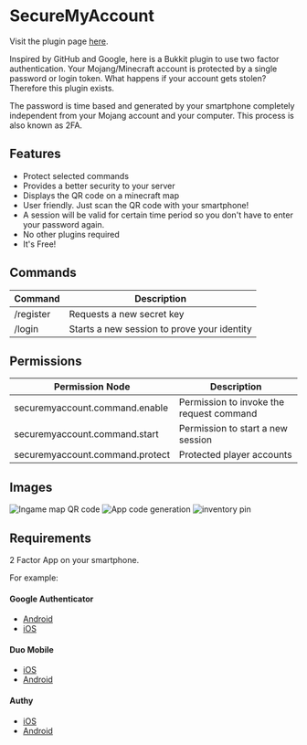 # SecureMyAccount

Visit the plugin page [here](https://dev.bukkit.org/bukkit-plugins/securemyaccount/).

Inspired by GitHub and Google, here is a Bukkit plugin to use two factor authentication. Your Mojang/Minecraft
account is protected by a single password or login token. What happens if your account gets stolen? Therefore this
plugin exists.

The password is time based and generated by your smartphone completely independent from your Mojang account and your
computer. This process is also known as 2FA.


## Features

* Protect selected commands
* Provides a better security to your server
* Displays the QR code on a minecraft map
* User friendly. Just scan the QR code with your smartphone!
* A session will be valid for certain time period so you don't have to enter your password again.
* No other plugins required
* It's Free!

## Commands
Command |  Description
----------------|--------------
/register | Requests a new secret key
/login <code> | Starts a new session to prove your identity

## Permissions
Permission Node |  Description
----------------|--------------
securemyaccount.command.enable | Permission to invoke the request command
securemyaccount.command.start | Permission to start a new session
securemyaccount.command.protect | Protected player accounts

## Images

![Ingame map QR code](https://i.imgur.com/9YuekuK.png)
![App code generation](https://i.imgur.com/HWNR8SK.png)
![inventory pin](https://i.imgur.com/JCmmMPO.png)

## Requirements

2 Factor App on your smartphone.

For example:

#### Google Authenticator
* [Android](https://play.google.com/store/apps/details?id=com.google.android.apps.authenticator2)
* [iOS](https://itunes.apple.com/de/app/id388497605)

#### Duo Mobile
* [iOS](https://itunes.apple.com/de/app/id422663827)
* [Android](https://play.google.com/store/apps/details?id=com.duosecurity.duomobile)

#### Authy
* [iOS](https://itunes.apple.com/de/app/id494168017)
* [Android](https://play.google.com/store/apps/details?id=com.authy.authy)
